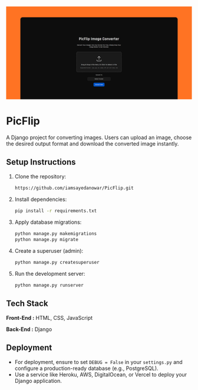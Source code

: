 ![PicFlip](https://raw.githubusercontent.com/iamsayedanowar/PicFlip/refs/heads/main/GRP.png)

# PicFlip

A Django project for converting images. Users can upload an image, choose the desired output format and download the converted image instantly.

## Setup Instructions

1. Clone the repository:

   ```bash
   https://github.com/iamsayedanowar/PicFlip.git
   ```

2. Install dependencies:

   ```bash
   pip install -r requirements.txt
   ```

3. Apply database migrations:

   ```bash
   python manage.py makemigrations
   python manage.py migrate
   ```

4. Create a superuser (admin):

   ```bash
   python manage.py createsuperuser
   ```

5. Run the development server:

   ```bash
   python manage.py runserver
   ```

## Tech Stack

**Front-End :** HTML, CSS, JavaScript

**Back-End :** Django

## Deployment

- For deployment, ensure to set `DEBUG = False` in your `settings.py` and configure a production-ready database (e.g., PostgreSQL).
- Use a service like Heroku, AWS, DigitalOcean, or Vercel to deploy your Django application.

